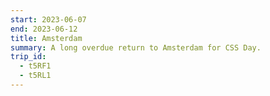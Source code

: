 ```yaml
---
start: 2023-06-07
end: 2023-06-12
title: Amsterdam
summary: A long overdue return to Amsterdam for CSS Day.
trip_id:
  - t5RF1
  - t5RL1
---
```

